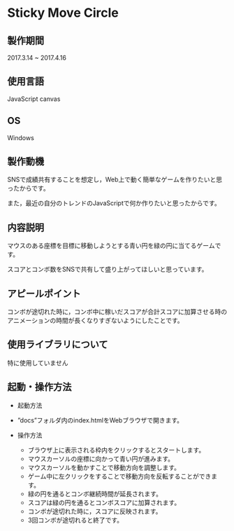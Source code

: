 # Sticky Move Circle

## 製作期間

2017.3.14 ~ 2017.4.16

## 使用言語

JavaScript canvas

## OS

Windows

## 製作動機

SNSで成績共有することを想定し，Web上で動く簡単なゲームを作りたいと思ったからです。

また，最近の自分のトレンドのJavaScriptで何か作りたいと思ったからです。

## 内容説明

マウスのある座標を目標に移動しようとする青い円を緑の円に当てるゲームです。

スコアとコンボ数をSNSで共有して盛り上がってほしいと思っています。

## アピールポイント

コンボが途切れた時に，コンボ中に稼いだスコアが合計スコアに加算させる時のアニメーションの時間が長くなりすぎないようにしたことです。

## 使用ライブラリについて

特に使用していません

## 起動・操作方法

*  起動方法

  * ”docs”フォルダ内のindex.htmlをWebブラウザで開きます。

* 操作方法

  * ブラウザ上に表示される枠内をクリックするとスタートします。
  * マウスカーソルの座標に向かって青い円が進みます。
  * マウスカーソルを動かすことで移動方向を調整します。
  * ゲーム中に左クリックをすることで移動方向を反転することができます。
  * 緑の円を通るとコンボ継続時間が延長されます。
  * スコアは緑の円を通るとコンボスコアに加算されます。
  * コンボが途切れた時に，スコアに反映されます。
  * 3回コンボが途切れると終了です。
